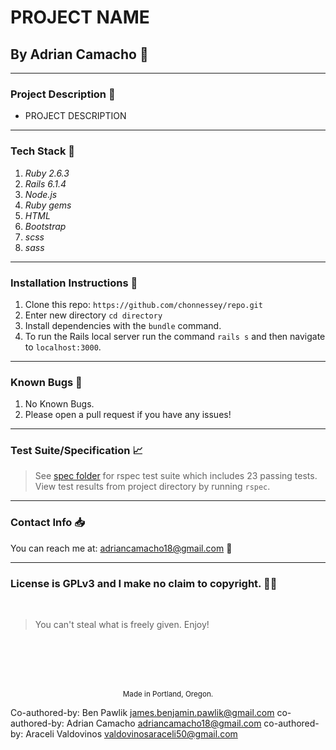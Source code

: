 # PROJECT NAME 
## By Adrian Camacho :electric_plug:

---

### Project Description :pencil:

* PROJECT DESCRIPTION 
---
### Tech Stack :floppy_disk:
1. _Ruby 2.6.3_
2. _Rails 6.1.4_
3. _Node.js_
4. _Ruby gems_
5. _HTML_
6. _Bootstrap_
7. _scss_
8. _sass_
---
### Installation Instructions :pushpin:
1. Clone this repo: `https://github.com/chonnessey/repo.git`
2. Enter new directory `cd directory`
3. Install dependencies with the `bundle` command.
4. To run the Rails local server run the command `rails s` and then navigate to `localhost:3000`.
---
### Known Bugs :bug:
1. No Known Bugs.
2. Please open a pull request if you have any issues!
---
### Test Suite/Specification :chart_with_upwards_trend:

> See [spec folder](https://github.com/chonnessey/words/tree/main/spec) for rspec test suite which includes 23 passing tests. View test results from project directory by running `rspec`.
---
### Contact Info :inbox_tray:

You can reach me at: <adriancamacho18@gmail.com> :rocket:
___
### License is GPLv3 and I make no claim to copyright. :guardsman:
<br />

> You can't steal what is freely given. Enjoy!

<br />
<br />
<br />
<br />
<p align="center">
  <small>Made in Portland, Oregon.</small>
</p>

Co-authored-by: Ben Pawlik <james.benjamin.pawlik@gmail.com>
co-authored-by: Adrian Camacho <adriancamacho18@gmail.com>
co-authored-by: Araceli Valdovinos <valdovinosaraceli50@gmail.com>